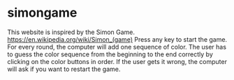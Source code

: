 # simongame

This website is inspired by the Simon Game. https://en.wikipedia.org/wiki/Simon_(game)
Press any key to start the game. For every round, the computer will add one sequence of color.
The user has to guess the color sequence from the beginning to the end correctly by clicking on the color buttons in order.
If the user gets it wrong, the computer will ask if you want to restart the game.
